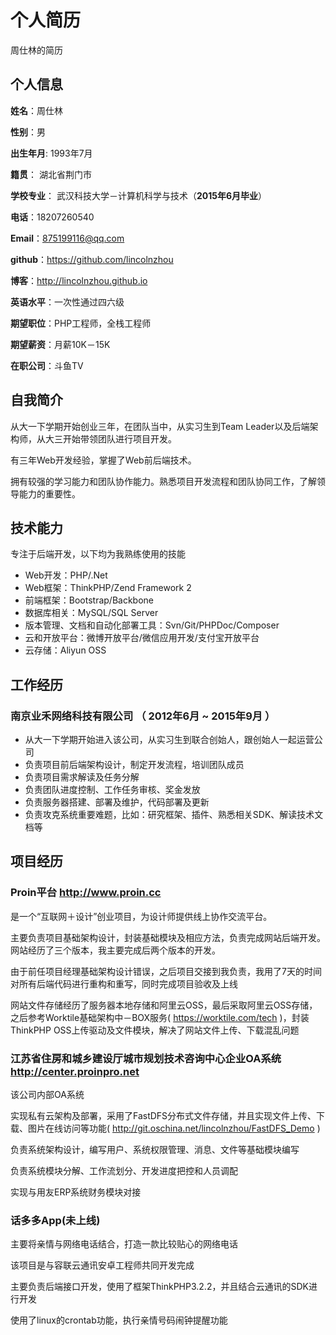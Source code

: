 # 个人简历
周仕林的简历

## 个人信息
**姓名**：周仕林 

**性别**：男  

**出生年月**: 1993年7月

**籍贯**： 湖北省荆门市

**学校专业**： 武汉科技大学－计算机科学与技术（**2015年6月毕业**）

**电话**：18207260540

**Email**：875199116@qq.com

**github**：https://github.com/lincolnzhou

**博客**：http://lincolnzhou.github.io

**英语水平**：一次性通过四六级

**期望职位**：PHP工程师，全栈工程师

**期望薪资**：月薪10K－15K

**在职公司**：斗鱼TV

## 自我简介

从大一下学期开始创业三年，在团队当中，从实习生到Team Leader以及后端架构师，从大三开始带领团队进行项目开发。

有三年Web开发经验，掌握了Web前后端技术。

拥有较强的学习能力和团队协作能力。熟悉项目开发流程和团队协同工作，了解领导能力的重要性。

## 技术能力
专注于后端开发，以下均为我熟练使用的技能
- Web开发：PHP/.Net
- Web框架：ThinkPHP/Zend Framework 2
- 前端框架：Bootstrap/Backbone
- 数据库相关：MySQL/SQL Server
- 版本管理、文档和自动化部署工具：Svn/Git/PHPDoc/Composer
- 云和开放平台：微博开放平台/微信应用开发/支付宝开放平台
- 云存储：Aliyun OSS

## 工作经历
### 南京业禾网络科技有限公司 （ 2012年6月 ~ 2015年9月 ）
- 从大一下学期开始进入该公司，从实习生到联合创始人，跟创始人一起运营公司
- 负责项目前后端架构设计，制定开发流程，培训团队成员
- 负责项目需求解读及任务分解
- 负责团队进度控制、工作任务审核、奖金发放
- 负责服务器搭建、部署及维护，代码部署及更新
- 负责攻克系统重要难题，比如：研究框架、插件、熟悉相关SDK、解读技术文档等

## 项目经历
### Proin平台 http://www.proin.cc
是一个“互联网＋设计”创业项目，为设计师提供线上协作交流平台。

主要负责项目基础架构设计，封装基础模块及相应方法，负责完成网站后端开发。网站经历了三个版本，我主要完成后两个版本的开发。

由于前任项目经理基础架构设计错误，之后项目交接到我负责，我用了7天的时间对所有后端代码进行重构和重写，同时完成项目验收及上线

网站文件存储经历了服务器本地存储和阿里云OSS，最后采取阿里云OSS存储，之后参考Worktile基础架构中－BOX服务( https://worktile.com/tech )，封装ThinkPHP OSS上传驱动及文件模块，解决了网站文件上传、下载混乱问题

### 江苏省住房和城乡建设厅城市规划技术咨询中心企业OA系统 http://center.proinpro.net
该公司内部OA系统

实现私有云架构及部署，采用了FastDFS分布式文件存储，并且实现文件上传、下载、图片在线访问等功能( http://git.oschina.net/lincolnzhou/FastDFS_Demo )

负责系统架构设计，编写用户、系统权限管理、消息、文件等基础模块编写

负责系统模块分解、工作流划分、开发进度把控和人员调配

实现与用友ERP系统财务模块对接

### 话多多App(未上线)
主要将亲情与网络电话结合，打造一款比较贴心的网络电话

该项目是与容联云通讯安卓工程师共同开发完成

主要负责后端接口开发，使用了框架ThinkPHP3.2.2，并且结合云通讯的SDK进行开发

使用了linux的crontab功能，执行亲情号码闹钟提醒功能
